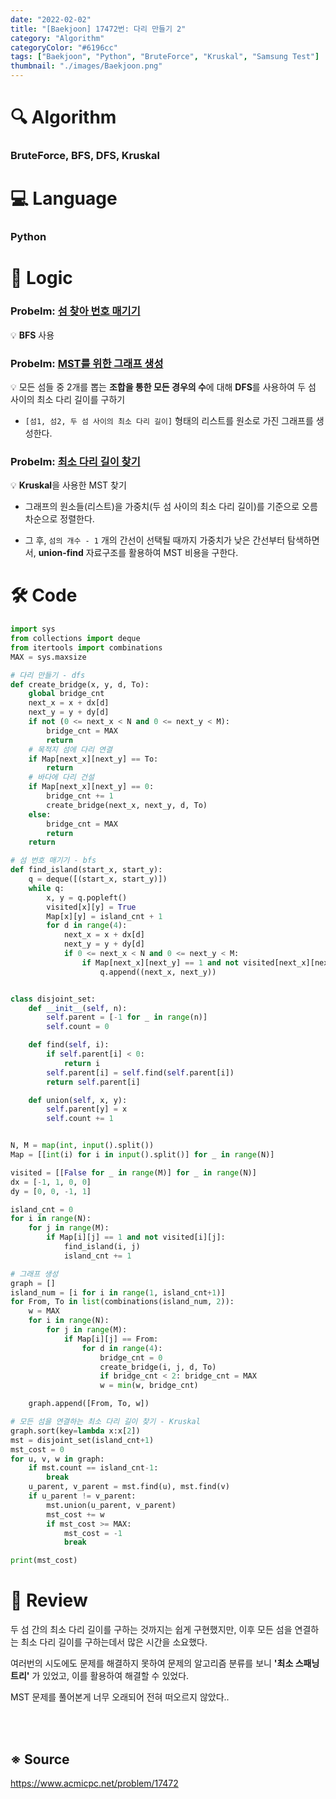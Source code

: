 ```yaml
---
date: "2022-02-02"
title: "[Baekjoon] 17472번: 다리 만들기 2"
category: "Algorithm"
categoryColor: "#6196cc"
tags: ["Baekjoon", "Python", "BruteForce", "Kruskal", "Samsung Test"]
thumbnail: "./images/Baekjoon.png"
---
```


# 🔍 Algorithm

### BruteForce, BFS, DFS, Kruskal

# 💻 Language

### Python

# 📍 Logic

### Probelm: <u>섬 찾아 번호 매기기</u>

💡 **BFS** 사용

### Probelm: <u>MST를 위한 그래프 생성</u>

💡 모든 섬들 중 2개를 뽑는 **조합을 통한 모든 경우의 수**에 대해 **DFS**를 사용하여 두 섬 사이의 최소 다리 길이를 구하기

- `[섬1, 섬2, 두 섬 사이의 최소 다리 길이]` 형태의 리스트를 원소로 가진 그래프를 생성한다.

### Probelm: <u>최소 다리 길이 찾기</u>

💡 **Kruskal**을 사용한 MST 찾기

- 그래프의 원소들(리스트)을 가중치(두 섬 사이의 최소 다리 길이)를 기준으로 오름차순으로 정렬한다.

- 그 후, `섬의 개수 - 1` 개의 간선이 선택될 때까지 가중치가 낮은 간선부터 탐색하면서, **union-find** 자료구조를 활용하여 MST 비용을 구한다.

# 🛠 Code

```python
import sys
from collections import deque
from itertools import combinations
MAX = sys.maxsize

# 다리 만들기 - dfs
def create_bridge(x, y, d, To):
    global bridge_cnt
    next_x = x + dx[d]
    next_y = y + dy[d]
    if not (0 <= next_x < N and 0 <= next_y < M):
        bridge_cnt = MAX
        return
    # 목적지 섬에 다리 연결
    if Map[next_x][next_y] == To:
        return
    # 바다에 다리 건설
    if Map[next_x][next_y] == 0:
        bridge_cnt += 1
        create_bridge(next_x, next_y, d, To)
    else:
        bridge_cnt = MAX
        return
    return 

# 섬 번호 매기기 - bfs
def find_island(start_x, start_y):
    q = deque([(start_x, start_y)])
    while q:
        x, y = q.popleft()
        visited[x][y] = True
        Map[x][y] = island_cnt + 1
        for d in range(4):
            next_x = x + dx[d]
            next_y = y + dy[d]
            if 0 <= next_x < N and 0 <= next_y < M:
                if Map[next_x][next_y] == 1 and not visited[next_x][next_y]:
                    q.append((next_x, next_y))


class disjoint_set:
    def __init__(self, n):
        self.parent = [-1 for _ in range(n)]
        self.count = 0

    def find(self, i):
        if self.parent[i] < 0:
            return i
        self.parent[i] = self.find(self.parent[i])
        return self.parent[i]

    def union(self, x, y):
        self.parent[y] = x
        self.count += 1


N, M = map(int, input().split())
Map = [[int(i) for i in input().split()] for _ in range(N)]

visited = [[False for _ in range(M)] for _ in range(N)]
dx = [-1, 1, 0, 0]
dy = [0, 0, -1, 1]

island_cnt = 0
for i in range(N):
    for j in range(M):
        if Map[i][j] == 1 and not visited[i][j]:
            find_island(i, j)
            island_cnt += 1

# 그래프 생성
graph = []
island_num = [i for i in range(1, island_cnt+1)]
for From, To in list(combinations(island_num, 2)):
    w = MAX
    for i in range(N):
        for j in range(M):
            if Map[i][j] == From:
                for d in range(4):
                    bridge_cnt = 0
                    create_bridge(i, j, d, To)
                    if bridge_cnt < 2: bridge_cnt = MAX
                    w = min(w, bridge_cnt)

    graph.append([From, To, w])

# 모든 섬을 연결하는 최소 다리 길이 찾기 - Kruskal
graph.sort(key=lambda x:x[2])
mst = disjoint_set(island_cnt+1)
mst_cost = 0
for u, v, w in graph:
    if mst.count == island_cnt-1:
        break
    u_parent, v_parent = mst.find(u), mst.find(v)
    if u_parent != v_parent:
        mst.union(u_parent, v_parent)
        mst_cost += w
        if mst_cost >= MAX:
            mst_cost = -1
            break

print(mst_cost)
```

# 📝 Review

두 섬 간의 최소 다리 길이를 구하는 것까지는 쉽게 구현했지만, 이후 모든 섬을 연결하는 최소 다리 길이를 구하는데서 많은 시간을 소요했다.

여러번의 시도에도 문제를 해결하지 못하여 문제의 알고리즘 분류를 보니 **'최소 스패닝 트리'** 가 있었고, 이를 활용하여 해결할 수 있었다.

MST 문제를 풀어본게 너무 오래되어 전혀 떠오르지 않았다..

<br />
<br />

## ※ Source

https://www.acmicpc.net/problem/17472
